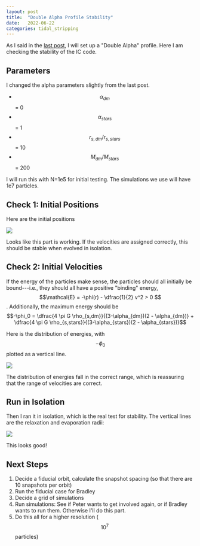 ```yaml
---
layout: post
title:  "Double Alpha Profile Stability"
date:   2022-06-22
categories: tidal_stripping
---
```



As I said in the <a href="https://ndrakos.github.io/blog/tidal_stripping/Two_Component_ICs/">last post</a>, I will set up a "Double Alpha" profile. Here I am checking the stability of the IC code.


## Parameters

I  changed the alpha parameters slightly from the last post.

- $$\alpha_{dm}$$ = 0
- $$\alpha_{stars}$$ =  1
- $$r_{s,dm}/r_{s,stars}$$ = 10
- $$M_{dm}/M_{stars}$$ =  200

I will run this with N=1e5 for initial testing. The simulations we use will have 1e7 particles.



## Check 1: Initial Positions

Here are the initial positions

<img src="{{ site.baseurl }}/assets/plots/20220622_Alpha2_ICcheck.png">

Looks like this part is working. If the velocities are assigned correctly, this should be stable when evolved in isolation.


## Check 2: Initial Velocities

If the energy of the particles make sense, the particles should all initially be bound---i.e., they should all have a positive "binding" energy, $$\mathcal{E} = -\phi(r) - \dfrac{1}{2} v^2 > 0 $$. Additionally, the maximum energy should be $$-\phi_0 = \dfrac{4 \pi G \rho_{s,dm}}{(3-\alpha_{dm})(2 - \alpha_{dm})} + \dfrac{4 \pi G \rho_{s,stars}}{(3-\alpha_{stars})(2 - \alpha_{stars})}$$

Here is the distribution of energies, with $$-\phi_0$$ plotted as a vertical line.

<img src="{{ site.baseurl }}/assets/plots/20220622_Alpha2_ICEnergycheck.png">

The distribution of energies fall in the correct range, which is reassuring that the range of velocities are correct.



## Run in Isolation

Then I ran it in isolation, which is the real test for stability. The vertical lines are the relaxation and evaporation radii:

<img src="{{ site.baseurl }}/assets/plots/20220622_IC_Stability.png">

This looks good!


## Next Steps


1. Decide a fiducial orbit, calculate the snapshot spacing (so that there are 10 snapshots per orbit)
2. Run the fiducial case for Bradley
3. Decide a grid of simulations
4. Run simulations: See if Peter wants to get involved again, or if Bradley wants to run them. Otherwise I'll do this part.
5. Do this all for a higher resolution ($$10^7$$ particles)
